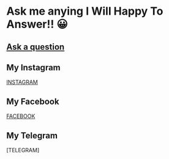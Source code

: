 # Ask me anying I Will Happy To Answer!! 😀

## [Ask a question](../../issues/new) &nbsp;&nbsp;&nbsp;

## My Instagram
[INSTAGRAM](https://instagram.com/jerkkids/Sosmed/INSTAGRAM/)
## My Facebook
[FACEBOOK](https://facebook.com/JerkKids/Sosmed/FACEBOOK/)
## My Telegram
[TELEGRAM]
